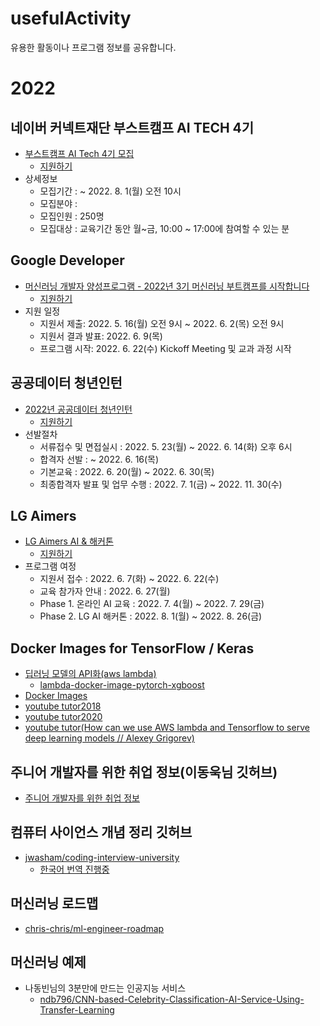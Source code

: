 # usefulActivity
유용한 활동이나 프로그램 정보를 공유합니다.
<br>
# 2022
## 네이버 커넥트재단 부스트캠프 AI TECH 4기
- [부스트캠프 AI Tech 4기 모집](https://apply.connect.or.kr/connect/applyDetail?annoId=20008491)
  - [지원하기](https://apply.connect.or.kr/connect/login/login?annoId=20008491&classId=&jobId=&entTypeCd=010&sysCompanyCd=NX)
- 상세정보
  - 모집기간 : ~ 2022. 8. 1(월) 오전 10시
  - 모집분야 : 
  - 모집인원 : 250명
  - 모집대상 : 교육기간 동안 월~금, 10:00 ~ 17:00에 참여할 수 있는 분
  
## Google Developer

- [머신러닝 개발자 양성프로그램 - 2022년 3기 머신러닝 부트캠프를 시작합니다](https://rsvp.withgoogle.com/events/google-machine-learning-bootcamp_84589b)
  - [지원하기](https://docs.google.com/forms/d/e/1FAIpQLScfuiNyPNQOmT7vzFePs9Ppk8Q06B_NdvegDQFTeX7gG_0E5A/viewform)
- 지원 일정
  - 지원서 제출: 2022. 5. 16(월) 오전 9시 ~ 2022. 6. 2(목) 오전  9시
  - 지원서 결과 발표: 2022. 6. 9(목)
  - 프로그램 시작: 2022. 6. 22(수) Kickoff Meeting 및 교과 과정 시작

## 공공데이터 청년인턴

- [2022년 공공데이터 청년인턴](https://opendata2022.co.kr/rct/announcement)
  - [지원하기](https://recruit.incruit.com/opendata2022/)
- 선발절차
  - 서류접수 및 면접실시 : 2022. 5. 23(월) ~ 2022. 6. 14(화) 오후 6시
  - 합격자 선발 : ~ 2022. 6. 16(목)
  - 기본교육 : 2022. 6. 20(월) ~ 2022. 6. 30(목)
  - 최종합격자 발표 및 업무 수행 : 2022. 7. 1(금) ~ 2022. 11. 30(수)

## LG Aimers

- [LG Aimers AI & 해커톤](https://lgaimers.ai/)
  - [지원하기](https://lgaimers.ai/)
- 프로그램 여정
  - 지원서 접수 : 2022. 6. 7(화) ~ 2022. 6. 22(수)
  - 교육 참가자 안내 : 2022. 6. 27(월)
  - Phase 1. 온라인 AI 교육 : 2022. 7. 4(월) ~ 2022. 7. 29(금)
  - Phase 2. LG AI 해커톤 : 2022. 8. 1(월) ~ 2022. 8. 26(금)
## Docker Images for TensorFlow / Keras
- [딥러닝 모델의 API화(aws lambda)](https://aimaster.tistory.com/62)
  - [lambda-docker-image-pytorch-xgboost](https://github.com/gokavak/lambda-docker-image-pytorch-xgboost)  
- [Docker Images](https://hub.docker.com/r/heatonresearch/jupyter-python-r/)
- [youtube tutor2018](https://www.youtube.com/watch?v=_Lo-5SZDDEc)
- [youtube tutor2020](https://www.youtube.com/watch?v=DxET43rUkig)
- [youtube tutor(How can we use AWS lambda and Tensorflow to serve deep learning models // Alexey Grigorev)](https://www.youtube.com/watch?v=k-vgZaNPX5s)


## 주니어 개발자를 위한 취업 정보(이동욱님 깃허브)
- [주니어 개발자를 위한 취업 정보](https://github.com/jojoldu/junior-recruit-scheduler)
## 컴퓨터 사이언스 개념 정리 깃허브
- [jwasham/coding-interview-university](https://github.com/jwasham/coding-interview-university)
  - [한국어 번역 진행중](https://github.com/jwasham/coding-interview-university/issues/118)
## 머신러닝 로드맵
- [chris-chris/ml-engineer-roadmap](https://github.com/chris-chris/ml-engineer-roadmap)
## 머신러닝 예제

- 나동빈님의 3분만에 만드는 인공지능 서비스
  - [ndb796/CNN-based-Celebrity-Classification-AI-Service-Using-Transfer-Learning
](https://github.com/ndb796/CNN-based-Celebrity-Classification-AI-Service-Using-Transfer-Learning)
